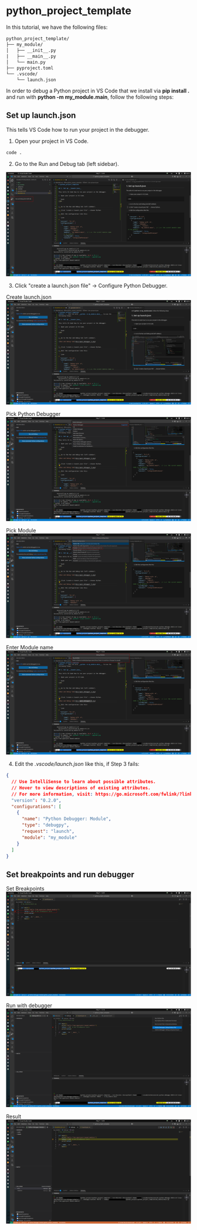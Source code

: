 # python_project_template

In this tutorial, we have the following files:

```plain
python_project_template/
├── my_module/
│   ├── __init__.py
|   ├── __main__.py
│   └── main.py
├── pyproject.toml
└── .vscode/
    └── launch.json
```

In order to debug a Python project in VS Code that we install via __pip install .__ and run with __python -m my_module.main__, follow the following steps:

## Set up __launch.json__

This tells VS Code how to run your project in the debugger.

1. Open your project in VS Code.

```bash
code .
```

2. Go to the Run and Debug tab (left sidebar).

![Run and Debug tab](docs/open_debugger_2.png)

3. Click "create a launch.json file" → Configure Python Debugger.

Create launch.json
![Create launch.json](docs/open_debugger_3.png)

Pick Python Debugger
![Pick Python Debugger](docs/open_debugger_4.png)

Pick Module
![Pick Module](docs/open_debugger_5.png)

Enter Module name
![Enter Module Name](docs/open_debugger_6.png)

4. Edit the _.vscode/launch.json_ like this, if Step 3 fails:

```json
{
  // Use IntelliSense to learn about possible attributes.
  // Hover to view descriptions of existing attributes.
  // For more information, visit: https://go.microsoft.com/fwlink/?linkid=830387
  "version": "0.2.0",
  "configurations": [
    {
      "name": "Python Debugger: Module",
      "type": "debugpy",
      "request": "launch",
      "module": "my_module"
    }
  ]
}
```

## Set breakpoints and run debugger

Set Breakpoints
![Set Breakpoints](docs/open_debugger_7.png)

Run with debugger
![Pick Module](docs/open_debugger_1.png)

Result
![Enter Module Name](docs/open_debugger_8.png)